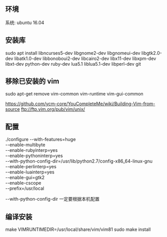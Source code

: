 <head><meta charset="UTF-8"></head>
<style>
h1 {
    text-align: center;
}
</style>

## 环境
系统: ubuntu 16.04

## 安装库
sudo apt install libncurses5-dev libgnome2-dev libgnomeui-dev libgtk2.0-dev libatk1.0-dev libbonoboui2-dev libcairo2-dev libx11-dev libxpm-dev libxt-dev python-dev ruby-dev lua5.1 liblua5.1-dev libperl-dev git

## 移除已安装的 vim
sudo apt-get remove vim-common vim-runtime vim-gui-common

https://github.com/ycm-core/YouCompleteMe/wiki/Building-Vim-from-source
ftp://ftp.vim.org/pub/vim/unix/

## 配置
./configure --with-features=huge \
            --enable-multibyte \
	    --enable-rubyinterp=yes \
	    --enable-pythoninterp=yes \
	    --with-python-config-dir=/usr/lib/python2.7/config-x86_64-linux-gnu \
	    --enable-perlinterp=yes \
	    --enable-luainterp=yes \
            --enable-gui=gtk2 \
            --enable-cscope \
	   --prefix=/usr/local

--with-python-config-dir 一定要根据本机配置

## 编译安装
make VIMRUNTIMEDIR=/usr/local/share/vim/vim81
sudo make install
